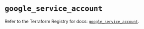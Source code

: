 # `google_service_account`

Refer to the Terraform Registry for docs: [`google_service_account`](https://registry.terraform.io/providers/hashicorp/google-beta/6.6.0/docs/resources/google_service_account).
